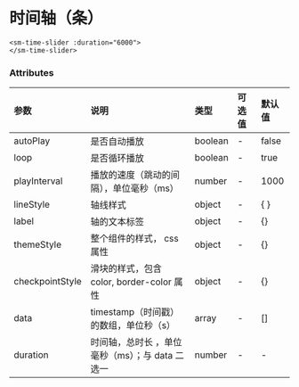 # 时间轴（条）

```vue
<sm-time-slider :duration="6000">
</sm-time-slider>
```

### Attributes

| 参数            | 说明                                            | 类型    | 可选值 | 默认值 |
| :-------------- | :---------------------------------------------- | :------ | :----- | :----- |
| autoPlay        | 是否自动播放                                    | boolean | -      | false  |
| loop            | 是否循环播放                                    | boolean | -      | true   |
| playInterval    | 播放的速度（跳动的间隔），单位毫秒（ms）        | number  | -      | 1000   |
| lineStyle       | 轴线样式                                        | object  | -      | { }    |
| label           | 轴的文本标签                                    | object  | -      | {}     |
| themeStyle      | 整个组件的样式， css 属性                       | object  | -      | {}     |
| checkpointStyle | 滑块的样式，包含 color, border-color 属性       | object  | -      | {}     |
| data            | timestamp（时间戳）的数组，单位秒（s）          | array   | -      | []     |
| duration        | 时间轴，总时长 ，单位毫秒（ms）；与 data 二选一 | number  | -      | -      |
